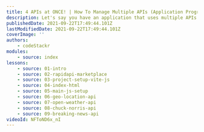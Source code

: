```yaml
---
title: 4 APIs at ONCE! | How To Manage Multiple APIs (Application Programming Interface)
description: Let's say you have an application that uses multiple APIs from various platforms. Each API has its own key and its own way of managing access. What if I told you that there's a platform where you can manage all of your APIs in one spot? We're going to build an app that consumes multiple APIs using RapidAPI to see how easy it is to use. We'll create a quick project by using Vite.js and Tailwind CSS, then use RapidAPI to connect to 4 APIs and consume their data.
publishedDate: 2021-09-22T17:49:44.101Z
lastModifiedDate: 2021-09-22T17:49:44.101Z
coverImage: ''
authors:
    - codeStackr
modules:
    - source: index
lessons:
    - source: 01-intro
    - source: 02-rapidapi-marketplace
    - source: 03-project-setup-vite-js
    - source: 04-index-html
    - source: 05-main-js-setup
    - source: 06-geo-location-api
    - source: 07-open-weather-api
    - source: 08-chuck-norris-api
    - source: 09-breaking-news-api
videoId: NFToND6x_nI
---
```


